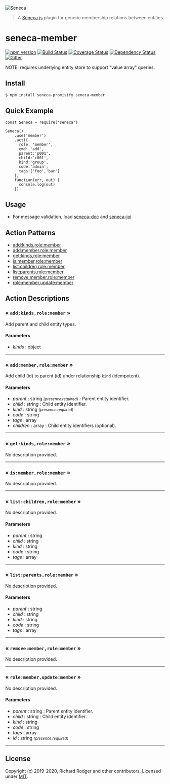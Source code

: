 ![Seneca](http://senecajs.org/files/assets/seneca-logo.png)

> A [Seneca.js][] plugin for generic membership relations between entities.

# seneca-member
[![npm version][npm-badge]][npm-url]
[![Build Status][travis-badge]][travis-url]
[![Coverage Status][coveralls-badge]][coveralls-url]
[![Dependency Status][david-badge]][david-url]
[![Gitter][gitter-badge]][gitter-url]


NOTE: requires underlying entity store to support "value array" queries.


## Install

```sh
$ npm install seneca-promisify seneca-member
```


## Quick Example

```
const Seneca = require('seneca')

Seneca()
    .use('member')
    .act({
      role: 'member',
      cmd: 'add',
      parent:'p001', 
      child:'c001', 
      kind:'group', 
      code:'admin', 
      tags:['foo','bar']
    },
    function(err, out) {
      console.log(out)
    })
```


## Usage

* For message validation,
  load [seneca-doc](github.com/voxgig/seneca-doc)
  and [seneca-joi](github.com/voxgig/seneca-joi)



<!--START:action-list-->


## Action Patterns

* [add:kinds,role:member](#-addkindsrolemember-)
* [add:member,role:member](#-addmemberrolemember-)
* [get:kinds,role:member](#-getkindsrolemember-)
* [is:member,role:member](#-ismemberrolemember-)
* [list:children,role:member](#-listchildrenrolemember-)
* [list:parents,role:member](#-listparentsrolemember-)
* [remove:member,role:member](#-removememberrolemember-)
* [role:member,update:member](#-rolememberupdatemember-)


<!--END:action-list-->

<!--START:action-desc-->


## Action Descriptions

### &laquo; `add:kinds,role:member` &raquo;

Add parent and child entity types.


#### Parameters


* _kinds_ : object


----------
### &laquo; `add:member,role:member` &raquo;

Add child (id) to parent (id) under relationship `kind` (idempotent).


#### Parameters


* _parent_ : string <i><small>{presence:required}</small></i>
 : Parent entity identifier.
* _child_ : string
 : Child entity identifier.
* _kind_ : string <i><small>{presence:required}</small></i>
* _code_ : string
* _tags_ : array
* _children_ : array
 : Child entity identifiers (optional).


----------
### &laquo; `get:kinds,role:member` &raquo;

No description provided.



----------
### &laquo; `is:member,role:member` &raquo;

No description provided.



----------
### &laquo; `list:children,role:member` &raquo;

No description provided.


#### Parameters


* _parent_ : string
* _child_ : string
* _kind_ : string
* _code_ : string
* _tags_ : array


----------
### &laquo; `list:parents,role:member` &raquo;

No description provided.


#### Parameters


* _parent_ : string
* _child_ : string
* _kind_ : string
* _code_ : string
* _tags_ : array


----------
### &laquo; `remove:member,role:member` &raquo;

No description provided.



----------
### &laquo; `role:member,update:member` &raquo;

No description provided.


#### Parameters


* _parent_ : string
 : Parent entity identifier.
* _child_ : string
 : Child entity identifier.
* _kind_ : string
* _code_ : string
* _tags_ : array
* _id_ : string <i><small>{presence:required}</small></i>


----------


<!--END:action-desc-->



## License

Copyright (c) 2019-2020, Richard Rodger and other contributors.
Licensed under [MIT][].

[MIT]: ./LICENSE
[Seneca.js]: https://www.npmjs.com/package/seneca
[travis-badge]: https://travis-ci.org/senecajs/seneca-member.svg
[travis-url]: https://travis-ci.org/senecajs/seneca-member
[npm-badge]: https://img.shields.io/npm/v/@seneca/member.svg
[npm-url]: https://npmjs.com/package/@seneca/member
[david-badge]: https://david-dm.org/senecajs/seneca-member.svg
[david-url]: https://david-dm.org/senecajs/seneca-member
[gitter-badge]: https://badges.gitter.im/Join%20Chat.svg
[gitter-url]: https://gitter.im/senecajs/seneca
[coveralls-badge]: https://coveralls.io/repos/github/senecajs/seneca-member/badge.svg?branch=master
[coveralls-url]: https://coveralls.io/github/senecajs/seneca-member?branch=master
[Senecajs org]: https://github.com/senecajs/
